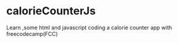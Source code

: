 # calorieCounterJs
Learn ,some html and javascript  coding a calorie counter app with freecodecamp(FCC)
